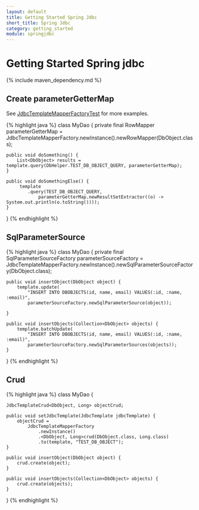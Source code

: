 ```yaml
---
layout: default
title: Getting Started Spring Jdbc
short_title: Spring Jdbc
category: getting_started
module: springjdbc
---
```

# Getting Started Spring jdbc

{% include maven_dependency.md %}

## Create parameterGetterMap

See [JdbcTemplateMapperFactoryTest](https://github.com/arnaudroger/SimpleFlatMapper/blob/master/sfm-springjdbc/src/test/java/org/simpleflatmapper/jdbc/spring/JdbcTemplateMapperFactoryTest.java) for more examples.

{% highlight java %}
class MyDao {
	private final RowMapper<DbObject> parameterGetterMap =
		JdbcTemplateMapperFactory.newInstance().newRowMapper(DbObject.class);

	public void doSomething() {
		List<DbObject> results = template.query(DbHelper.TEST_DB_OBJECT_QUERY, parameterGetterMap);
	}

	public void doSomethingElse() {
		 template
		 	.query(TEST_DB_OBJECT_QUERY,
		 		parameterGetterMap.newResultSetExtractor((o) -> System.out.println(o.toString())));
	}
}
{% endhighlight %}

## SqlParameterSource

{% highlight java %}
class MyDao {
	private final SqlParameterSourceFactory<DbObject> parameterSourceFactory =
		JdbcTemplateMapperFactory.newInstance().newSqlParameterSourceFactory(DbObject.class);

	public void insertObject(DbObject object) {
        template.update(
            "INSERT INTO DBOBJECTS(id, name, email) VALUES(:id, :name, :email)",
            parameterSourceFactory.newSqlParameterSource(object));

	}

	public void insertObjects(Collection<DbObject> objects) {
        template.batchUpdate(
            "INSERT INTO DBOBJECTS(id, name, email) VALUES(:id, :name, :email)",
            parameterSourceFactory.newSqlParameterSources(objects));
	}
}
{% endhighlight %}

## Crud

{% highlight java %}
class MyDao {

	JdbcTemplateCrud<DbObject, Long> objectCrud;

	public void setJdbcTemplate(JdbcTemplate jdbcTemplate) {
		objectCrud =
			JdbcTemplateMapperFactory
				.newInstance()
				.<DbObject, Long>crud(DbObject.class, Long.class)
				.to(template, "TEST_DB_OBJECT");
	}

	public void insertObject(DbObject object) {
        crud.create(object);
	}

	public void insertObjects(Collection<DbObject> objects) {
		crud.create(objects);
	}
}
{% endhighlight %}